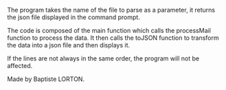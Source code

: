 The program takes the name of the file to parse as a parameter, it returns the json file displayed in the command prompt.

The code is composed of the main function which calls the processMail function to process the data. It then calls the toJSON function to transform the data into a json file and then displays it.

If the lines are not always in the same order, the program will not be affected.

Made by Baptiste LORTON.
